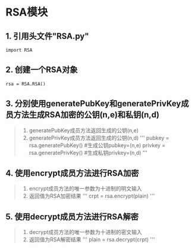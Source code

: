 # RSA模块

   ## 1. 引用头文件"RSA.py"
    import RSA

   ## 2. 创建一个RSA对象
    rsa = RSA.RSA()

   ## 3. 分别使用generatePubKey和generatePrivKey成员方法生成RSA加密的公钥(n,e)和私钥(n,d)
   > 1. generatePubKey成员方法返回生成的公钥(n,e)
   > 2. generatePrivKey成员方法返回生成的公钥(n,d)
    '''
    pubkey = rsa.generatePubKey()      #生成公钥pubkey=(n,e)
    privkey = rsa.generatePrivKey()    #生成私钥privkey=(n,d)
    '''
    
   ## 4. 使用encrypt成员方法进行RSA加密
   > 1. encrypt成员方法的唯一参数为十进制的明文输入
   > 2. 返回值为RSA加密结果
    '''
    crpt = rsa.encrypt(plain)
    '''

   ## 5. 使用decrypt成员方法进行RSA解密
   > 1. decrypt成员方法的唯一参数为十进制的密文输入
   > 2. 返回值为RSA解密结果
    '''
    plain = rsa.decrypt(crpt)
    '''

